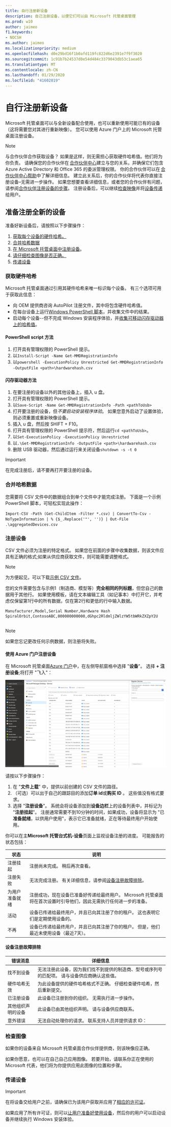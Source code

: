 ```yaml
---
title: 自行注册新设备
description: 自己注册设备，以便它们可以由 Microsoft 托管桌面管理
ms.prod: w10
author: jaimeo
f1.keywords:
- NOCSH
ms.author: jaimeo
ms.localizationpriority: medium
ms.openlocfilehash: d0e29bd16f1b0afd119fc822d6e2391e7f9f3020
ms.sourcegitcommit: 1c91b7b24537d0e54d484c3379043db53c1aea65
ms.translationtype: MT
ms.contentlocale: zh-CN
ms.lasthandoff: 01/29/2020
ms.locfileid: "41602819"
---
```

# <a name="register-new-devices-yourself"></a>自行注册新设备

Microsoft 托管桌面可以与全新设备配合使用，也可以重新使用可能已有的设备（这将需要您对其进行重新映像）。 您可以使用 Azure 门户上的 Microsoft 托管桌面注册设备。

> [!NOTE]
> 与合作伙伴合作获取设备？ 如果是这样，则无需担心获取硬件哈希值。他们将为你负责。 请确保您的合作伙伴在 [合作伙伴中心](https://partner.microsoft.com/dashboard)建立与您的关系，并确保它们包含 Azure Active Directory 和 Office 365 的委派管理权限。 你的合作伙伴可以在 [合作伙伴中心帮助](https://docs.microsoft.com/partner-center/request-a-relationship-with-a-customer)中了解详细信息。 建立此关系后，你的合作伙伴将代表你直接注册设备–无需进一步操作。 如果您想要查看详细信息，或者您的合作伙伴有问题，请参阅[合作伙伴注册设备的步骤](register-devices-partner.md)。 注册设备后，可以继续[检查映像](#check-the-image)并将[设备传递](#deliver-the-device)给用户。

## <a name="prepare-to-register-brand-new-devices"></a>准备注册全新的设备


准备好新设备后，请按照以下步骤操作：

1. [获取每个设备的硬件哈希。](#obtain-the-hardware-hash)
2. [合并哈希数据](#merge-hash-data)
3. [在 Microsoft 托管桌面中注册设备](#register-devices)。
4. [请仔细检查图像是否正确。](#check-the-image)
5. [传递设备](#deliver-the-device)

### <a name="obtain-the-hardware-hash"></a>获取硬件哈希

Microsoft 托管桌面通过引用其硬件哈希来唯一标识每个设备。 有三个选项可用于获取此信息：

- 向 OEM 提供商咨询 AutoPilot 注册文件，其中将包含硬件哈希值。
- 在每台设备上运行[Windows PowerShell 脚本](#powershell-script-method)，并收集文件中的结果。
- 启动每个设备--但不完成 Windows 安装程序体验，并[收集可移动闪存驱动器上的哈希值](#flash-drive-method)。

#### <a name="powershell-script-method"></a>PowerShell script 方法

1.  打开具有管理权限的 PowerShell 提示。
2.  以`Install-Script -Name Get-MMDRegistrationInfo`
3.  以`powershell -ExecutionPolicy Unrestricted Get-MMDRegistrationInfo -OutputFile <path>\hardwarehash.csv`

#### <a name="flash-drive-method"></a>闪存驱动器方法

1. 在要注册的设备以外的其他设备上，插入 u 盘。
2. 打开具有管理权限的 PowerShell 提示。
3. 以`Save-Script -Name Get-MMDRegistrationInfo -Path <pathToUsb>`
4. 打开要注册的设备，但*不要启动安装程序体验*。 如果您意外启动了设置体验，则必须重置或重新映像设备。
5. 插入 u 盘，然后按 SHIFT + F10。
6. 打开具有管理权限的 PowerShell 提示符，然后运行`cd <pathToUsb>`。
7. 以`Set-ExecutionPolicy -ExecutionPolicy Unrestricted`
8. 以`.\Get-MMDRegistrationInfo -OutputFile <path>\hardwarehash.csv`
9. 删除 USB 驱动器，然后通过运行来关闭设备`shutdown -s -t 0`

>[!IMPORTANT]
>在完成注册后，请不要再打开要注册的设备。 


### <a name="merge-hash-data"></a>合并哈希数据

您需要将 CSV 文件中的数据组合到单个文件中才能完成注册。 下面是一个示例 PowerShell 脚本，可轻松实现此操作：

`Import-CSV -Path (Get-ChildItem -Filter *.csv) | ConvertTo-Csv -NoTypeInformation | % {$_.Replace('"', '')} | Out-File .\aggregatedDevices.csv`
### <a name="register-devices"></a>注册设备

CSV 文件必须为注册的特定格式。 如果您在前面的步骤中收集数据，则该文件应具有正确的格式;如果从供应商获取文件，则可能需要调整格式。

>[!NOTE]
>为方便起见，可以下载[示例 CSV 文件](https://github.com/MicrosoftDocs/microsoft-365-docs/raw/public/microsoft-365/managed-desktop/get-started/downloads/device-registration-sample-partner.csv)。

您的文件需要包含与示例1（制造商、模型等）**完全相同的列标题**，但您自己的数据用于其他行。 如果使用模板，请在文本编辑工具（如记事本）中打开它，并考虑仅保留第1行中的所有数据，仅在第2行和更低的行中输入数据。 
    
  ```
 Manufacturer,Model,Serial Number,Hardware Hash
  SpiralOrbit,ContosoABC,000000000000,dGhpc2RldmljZWlzYW5tbWRkZXZpY2U
  
  
  ```

>[!NOTE]
>如果您忘记更改任何示例数据，则注册将失败。

#### <a name="register-devices-by-using-the-azure-portal"></a>使用 Azure 门户注册设备

在 Microsoft 托管桌面[Azure 门户](https://aka.ms/mmdportal)中，在左侧导航窗格中选择 "**设备**"。 选择 **+ 注册设备**;将打开 "飞入"：

[![选择注册设备后飞入，列出分配的用户的列设备、序列号、状态、上次查看日期和期限](images/register-devices-flyin-sterile.png)](images/register-devices-flyin-sterile.png)


[//]: # (遗憾的是这不成立。我们可以删除此注释-但现在将其保留，直到我们有机会聊天它。)

<!--Registering any existing devices with Managed Desktop will completely re-image them; make sure you've backed up any important data prior to starting the registration process.-->


请按以下步骤操作：

1. 在 "**文件上载**" 中，提供以前创建的 CSV 文件的路径。
2. （可选）可以出于自己的跟踪目的添加**订单 id**或**购买 ID** 。 这些值没有格式要求。
3. 选择 "**注册设备**"。 系统会将设备添加到**设备边栏**上的设备列表中，并标记为 "**注册挂起**"。 注册通常需要不到10分钟的时间，如果成功，设备将显示为 "已**准备就绪**，以供用户使用"，表示它已准备就绪，正在等待最终用户开始使用。


你可以在主**Microsoft 托管台式机-设备**页面上监视设备注册的进度。 可能报告的状态包括：

| 状态 | 说明 |
|---------------|-------------|
| 注册挂起 | 注册尚未完成。 稍后再次查看。 |
| 注册失败 | 无法完成注册。 有关详细信息，请参阅[设备注册故障排除](#troubleshooting-device-registration)。 |
| 为用户准备就绪 | 注册成功，现在设备已准备好传递给最终用户。 Microsoft 托管桌面将在首次设置时引导他们，因此无需执行任何进一步的准备。 |
| 活动 | 设备已传递给最终用户，并且已向其注册了你的租户。 这也表明它们是定期使用设备的。 |
| 不再 | 设备已传递给最终用户，并且已向其注册了你的租户。 但是，他们最近未使用设备（最近7天）。  | 

#### <a name="troubleshooting-device-registration"></a>设备注册故障排除

| 错误消息 | 详细信息 |
|---------------|-------------|
| 找不到设备 | 无法注册此设备，因为我们找不到提供的制造商、型号或序列号的匹配项。 请与设备供应商确认这些值。 |
| 硬件哈希无效 | 为此设备提供的硬件哈希格式不正确。 仔细检查硬件哈希，然后重新提交。 |
| 已注册设备 | 此设备已注册到你的组织。 无需执行进一步操作。 |
| 其他组织声明的设备 | 此设备已由其他组织声明。 请与设备供应商联系。 |
| 意外错误 | 无法自动处理你的请求。 联系支持人员并提供请求 ID：<requestId> |

### <a name="check-the-image"></a>检查图像

如果你的设备来自 Microsoft 托管桌面合作伙伴提供商，则该映像应正确。

如果你愿意，也可以在自己自己应用图像。 若要开始，请联系你正在使用的 Microsoft 代表，他们将为你提供应用此图像的位置和步骤。

### <a name="deliver-the-device"></a>传递设备

> [!IMPORTANT]
> 在将设备交给用户之前，请确保已为该用户获取并应用了[相应的许可证](../get-ready/prerequisites.md)。

如果应用了所有许可证，则可以[让用户准备好使用设备](get-started-devices.md)，然后你的用户可以启动设备并继续执行 Windows 安装体验。






